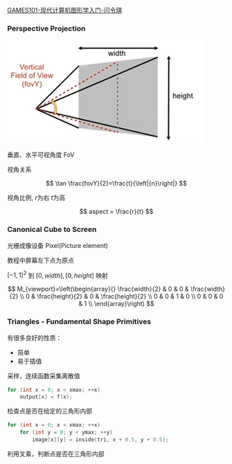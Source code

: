 [GAMES101-现代计算机图形学入门-闫令琪](https://www.bilibili.com/video/BV1X7411F744/?p=5&share_source=copy_web&vd_source=aa209ea29658dbf3c71864711aa75109)

### Perspective Projection
![](Assets/Pasted%20image%2020230409230734.png)

垂直、水平可视角度 FoV

视角关系

$$
\tan \frac{fovY}{2}=\frac{t}{\left|{n}\right|}
$$

视角比例, $r$为右 $t$为高

$$
aspect = \frac{r}{t}
$$

### Canonical Cube to Screen
光栅成像设备
Pixel(Picture element)

教程中屏幕左下点为原点

$\left[-1, 1\right]^2$ 到 $\left[0,width\right],\left[0,height\right]$ 映射

$$
M_{viewport}=\left(\begin{array}{}
\frac{width}{2} & 0 & 0 & \frac{width}{2} \\
0 & \frac{height}{2} &  0 & \frac{height}{2} \\
0 & 0 & 1 & 0 \\
0 & 0 & 0 & 1 \\
\end{array}\right)
$$

### Triangles - Fundamental Shape Primitives
有很多良好的性质：
- 简单
- 易于插值

采样，连续函数采集离散值
```c
for (int x = 0; x < xmax; ++x)
	output[x] = f(x);
```

检查点是否在给定的三角形内部
```c
for (int x = 0; x < xmax; ++x)
	for (int y = 0; y < ymax; ++y)
		image[x][y] = inside(tri, x + 0.5, y + 0.5);
```

利用叉乘，判断点是否在三角形内部
